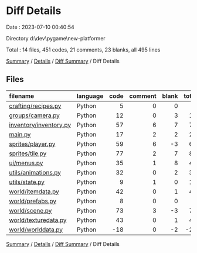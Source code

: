 # Diff Details

Date : 2023-07-10 00:40:54

Directory d:\\dev\\pygame\\new-platformer

Total : 14 files,  451 codes, 21 comments, 23 blanks, all 495 lines

[Summary](results.md) / [Details](details.md) / [Diff Summary](diff.md) / Diff Details

## Files
| filename | language | code | comment | blank | total |
| :--- | :--- | ---: | ---: | ---: | ---: |
| [crafting/recipes.py](/crafting/recipes.py) | Python | 5 | 0 | 0 | 5 |
| [groups/camera.py](/groups/camera.py) | Python | 12 | 0 | 3 | 15 |
| [inventory/inventory.py](/inventory/inventory.py) | Python | 57 | 6 | 7 | 70 |
| [main.py](/main.py) | Python | 17 | 2 | 2 | 21 |
| [sprites/player.py](/sprites/player.py) | Python | 59 | 6 | -3 | 62 |
| [sprites/tile.py](/sprites/tile.py) | Python | 77 | 2 | 7 | 86 |
| [ui/menus.py](/ui/menus.py) | Python | 35 | 1 | 8 | 44 |
| [utils/animations.py](/utils/animations.py) | Python | 32 | 0 | 2 | 34 |
| [utils/state.py](/utils/state.py) | Python | 9 | 1 | 0 | 10 |
| [world/itemdata.py](/world/itemdata.py) | Python | 42 | 0 | 1 | 43 |
| [world/prefabs.py](/world/prefabs.py) | Python | 8 | 0 | 0 | 8 |
| [world/scene.py](/world/scene.py) | Python | 73 | 3 | -3 | 73 |
| [world/texturedata.py](/world/texturedata.py) | Python | 43 | 0 | 1 | 44 |
| [world/worlddata.py](/world/worlddata.py) | Python | -18 | 0 | -2 | -20 |

[Summary](results.md) / [Details](details.md) / [Diff Summary](diff.md) / Diff Details